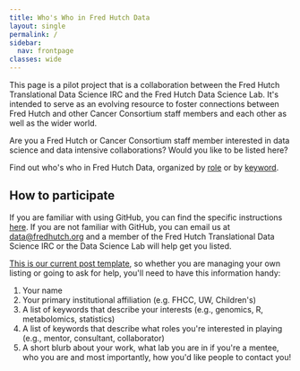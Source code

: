 ```yaml
---
title: Who's Who in Fred Hutch Data
layout: single
permalink: /
sidebar: 
  nav: frontpage
classes: wide
---
```


This page is a pilot project that is a collaboration between the Fred Hutch Translational Data Science IRC and the Fred Hutch Data Science Lab.  It's intended to serve as an evolving resource to foster connections between Fred Hutch and other Cancer Consortium staff members and each other as well as the wider world. 

Are you a Fred Hutch or Cancer Consortium staff member interested in data science and data intensive collaborations?  Would you like to be listed here?  


Find out who's who in Fred Hutch Data, organized by [role](/roles/) or by [keyword](/keywords/).


## How to participate
If you are familiar with using GitHub, you can find the specific instructions [here](https://github.com/FredHutch/who-is-who).  If you are not familiar with GitHub, you can email us at data@fredhutch.org and a member of the Fred Hutch Translational Data Science IRC or the Data Science Lab will help get you listed.  

[This is our current post template]([https://github.com/FredHutch/who-is-who/template.md](https://github.com/FredHutch/who-is-who/blob/main/template.md)), so whether you are managing your own listing or going to ask for help, you'll need to have this information handy:


1.  Your name
2.  Your primary institutional affiliation (e.g. FHCC, UW, Children's)
3.  A list of keywords that describe your interests (e.g., genomics, R, metabolomics, statistics)
4.  A list of keywords that describe what roles you're interested in playing (e.g., mentor, consultant, collaborator)
5.  A short blurb about your work, what lab you are in if you're a mentee, who you are and most importantly, how you'd like people to contact you!

